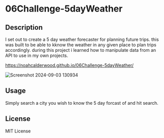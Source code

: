 # 06Challenge-5dayWeather
## Description

I set out to create a 5 day weather forecaster for planning future trips. this was built to be able to kknow the weather in any given place to plan trips accordingly. during this project i learned how to manipulate data from an API to use in my own projects.

https://noahcalderwood.github.io/06Challenge-5dayWeather/ 

![Screenshot 2024-09-03 130934](https://github.com/user-attachments/assets/10453308-eb43-487a-8324-57893acccbee)

## Usage

Simply search a city you wish to know the 5 day forcast of and hit search.

## License

MIT License

